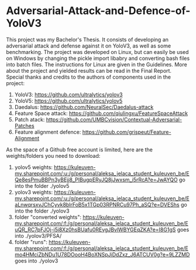 # Adversarial-Attack-and-Defence-of-YoloV3
This project was my Bachelor's Thesis. It consists of developing an adversarial attack and defense against it on YoloV3, as well as some benchmarking. The project was developed on Linux, but can easily be used on Windows by changing the pickle import libabry and converting bash files into batch files. The instructions for Linux are given in the Guidelines. More about the project and yielded results can be read in the Final Report.
Special thanks and credits to the authors of components used in the project:
1) YoloV3: https://github.com/ultralytics/yolov3
2) YoloV5: https://github.com/ultralytics/yolov5
3) Daedalus: https://github.com/NeuralSec/Daedalus-attack
4) Feature Space attack: https://github.com/qiulingxu/FeatureSpaceAttack
5) Patch atack: https://github.com/UMBCvision/Contextual-Adversarial-Patches
6) Feature alignment defence: https://github.com/grispeut/Feature-Alignment

As the space of a Github free account is limited, here are the weights/folders you need to download:
1) yolov5 weights: https://kuleuven-my.sharepoint.com/:u:/g/personal/aleksa_jelaca_student_kuleuven_be/EQe8esPmuBBPn3yBEjj8_PIBugpERyJQ8jJwxsm_i5rRcA?e=JwAYQO go into the folder  ./yolov5
2) yolov3 weights: https://kuleuven-my.sharepoint.com/:u:/g/personal/aleksa_jelaca_student_kuleuven_be/EaLnwqrsxvJChCyvk8blrFoB5x1TGp03RPNRCu97Ph_aSQ?e=DVEShs go into the folder ./yolov3
3) folder "converted weights": https://kuleuven-my.sharepoint.com/:f:/g/personal/aleksa_jelaca_student_kuleuven_be/EuQR_RC7pFJOj-i5i8Xz0hsBUafu0REvgJBvlWBYGEqZKA?e=I8G1gS  goes into ./yolov3/PFSA/
4) folder "runs": https://kuleuven-my.sharepoint.com/:f:/g/personal/aleksa_jelaca_student_kuleuven_be/Emo4HMciZbNDu1U78DOooH4BoXNSpJiDdZxz_J6ATCUV0g?e=9LZZMD goes into ./yolov3
